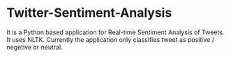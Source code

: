 # Twitter-Sentiment-Analysis

It is a Python based application for Real-time Sentiment Analysis of Tweets. It uses NLTK. Currently the application only classifies tweet as positive / negetive or neutral.
